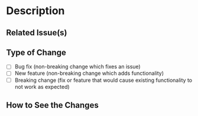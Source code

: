 # Description
<!-- Please include a summary of the change and which issue is fixed. Please also include relevant motivation and context. List any dependencies that are required for this change. -->

## Related Issue(s)
<!-- [Issue Number](Link to Issue) -->

## Type of Change
<!-- Put an 'x' in all the boxes that apply: -->
- [ ] Bug fix (non-breaking change which fixes an issue)
- [ ] New feature (non-breaking change which adds functionality)
- [ ] Breaking change (fix or feature that would cause existing functionality to not work as expected)

## How to See the Changes
<!-- Describe how I can see these changes. -->
